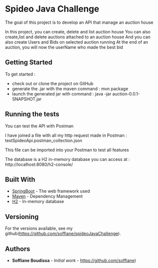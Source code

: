 # Spideo Java Challenge 

The goal of this project is to develop an API that manage an auction house

In this project, you can create, delete and list auction house
You can also create,list and delete auctions attached to an auction house
And you can also create Users and Bids on selected auction running
At the end of an auction, you will now the userName who made the best bid

## Getting Started

To get started :
- check out or clone the project on GitHub
- generate the .jar with the maven command : mvn package
- launch the generated jar with command : java -jar auction-0.0.1-SNAPSHOT.jar

## Running the tests

You can test the API with Postman

I have joined a file with all my http request made in Postman : testSpideoApi.postman_collection.json

This file can be imported into your Postman to test all features

The database is a H2 in-memory database you can access at : http://localhost:8080/h2-console/

## Built With

* [SpringBoot](https://spring.io/projects/spring-boot) - The web framework used
* [Maven](https://maven.apache.org/) - Dependency Management
* [H2](https://www.h2database.com/html/main.html) - In-memory database

## Versioning

For the versions available, see my github(https://github.com/soffiane/spideoJavaChallenge). 

## Authors

* **Soffiane Boudissa** - *Initial work* - https://github.com/soffiane)